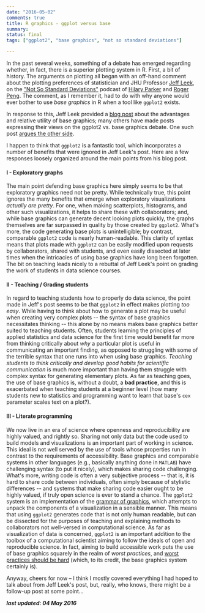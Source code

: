 ```yaml
---
date: "2016-05-02"
comments: true
title: R graphics - ggplot versus base
summary:
status: final
tags: ["ggplot2", "base graphics", "not so standard deviations"]

---
```


In the past several weeks, something of a debate has emerged regarding whether,
in fact, there is a superior plotting system in R. First, a bit of history. The
arguments on plotting all began with an off-hand comment about the plotting
preferences of statistician and JHU Professor [Jeff Leek](http://jtleek.com/),
on the ["Not So Standard Deviations"](https://soundcloud.com/nssd-podcast)
podcast of [Hilary Parker](https://twitter.com/hspter/) and [Roger
Peng](http://www.biostat.jhsph.edu/~rpeng/). The comment, as I remember it, had
to do with why anyone would ever bother to use _base graphics_ in R when a tool
like `ggplot2` exists.

In response to this, Jeff Leek provided a [blog
post](http://simplystatistics.org/2016/02/11/why-i-dont-use-ggplot2/) about the
advantages and relative utility of base graphics; many others have made posts
expressing their views on the ggplot2 vs. base graphics debate. One such post
[argues the other side](http://varianceexplained.org/r/why-I-use-ggplot2/).

I happen to think that `ggplot2` is a fantastic tool, which incorporates a
number of benefits that were ignored in Jeff Leek's post. Here are a few
responses loosely organized around the main points from his blog post.

#### I - Exploratory graphs

The main point defending base graphics here simply seems to be that exploratory
graphics need not be pretty. While technically true, this point ignores the many
benefits that emerge when exploratory visualizations _actually are pretty_. For
one, when making scatterplots, histograms, and other such visualizations, it
helps to share these with collaborators; and, while base graphics can generate
decent looking plots quickly, the graphs themselves are far surpassed in quality
by those created by `ggplot2`. What's more, the code generating base plots is
unintelligible; by contrast, comparable `ggplot2` code is nearly human-readable.
This clarity of syntax means that plots made with `ggplot2` can be easily
modified upon requests by collaborators, shared with students, and even easily
dissected at later times when the intricacies of using base graphics have long
been forgotten. The bit on teaching leads nicely to a rebuttal of Jeff Leek's
point on grading the work of students in data science courses.

#### II - Teaching / Grading students

In regard to teaching students how to properly do data science, the point made
in Jeff's post seems to be that `ggplot2` in effect makes plotting _too easy_.
While having to think about how to generate a plot may be useful when creating
very complex plots -- the syntax of base graphics necessitates thinking -- this
alone by no means makes base graphics better suited to teaching students. Often,
students learning the principles of applied statistics and data science for the
first time would benefit far more from thinking critically about _why_ a
particular plot is useful in communicating an important finding, as opposed to
struggling with some of the terrible syntax that one runs into when using base
graphics. _Teaching students to think critically and develop good habits for
scientific communication_ is much more important than having them struggle with
complex syntax for generating elementary plots. As far as teaching goes, the use
of base graphics is, without a doubt, a __bad practice__, and this is
exacerbated when teaching students at a beginner level (how many students new
to statistics and programming want to learn that base's `cex` parameter scales
text on a plot?).

#### III - Literate programming

We now live in an era of science where openness and reproducibility are highly
valued, and rightly so. Sharing not only data but the code used to build models
and visualizations is an important part of working in science. This ideal is not
well served by the use of tools whose properties run in contrast to the
requirements of accessibility. Base graphics and comparable systems in other
languages (e.g., basically anything done in `MATLAB`) have challenging syntax
(to put it nicely), which makes sharing code challenging. What's more, writing
code is often a very subjective process -- that is, it is hard to share code
between individuals, often simply because of stylistic differences -- and
systems that make sharing code easier ought to be highly valued, if truly open
science is ever to stand a chance. The `ggplot2` system is an implementation of
the [grammar of graphics](http://vita.had.co.nz/papers/layered-grammar.html),
which attempts to unpack the components of a visualization in a sensible manner.
This means that using `ggplot2` generates code that is not only human readable,
but can be dissected for the purposes of teaching and explaining methods to
collaborators not well-versed in computational science. As far as visualization
of data is concerned, `ggplot2` is an important addition to the toolbox of a
computational scientist aiming to follow the ideals of open and reproducible
science. In fact, aiming to build accessible work puts the use of base graphics
squarely in the realm of _worst practices_, and [worst practices should be
hard](http://www.haskellforall.com/2016/04/worst-practices-should-be-hard.html)
(which, to its credit, the base graphics system certainly is).

Anyway, cheers for now – I think I mostly covered everything I had hoped to talk
about from Jeff Leek's post, but, really, who knows, there might be a follow-up
post at some point...

**_last updated: 04 May 2016_**
